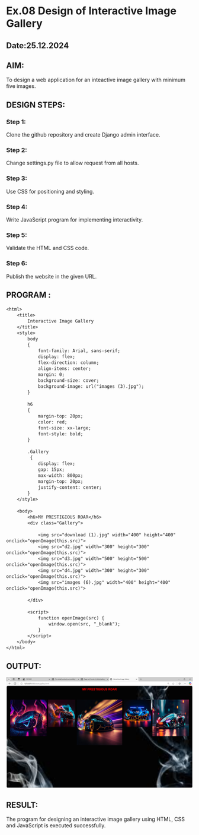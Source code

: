 # Ex.08 Design of Interactive Image Gallery
## Date:25.12.2024

## AIM:
To design a web application for an inteactive image gallery with minimum five images.

## DESIGN STEPS:

### Step 1:
Clone the github repository and create Django admin interface.

### Step 2:
Change settings.py file to allow request from all hosts.

### Step 3:
Use CSS for positioning and styling.

### Step 4:
Write JavaScript program for implementing interactivity.

### Step 5:
Validate the HTML and CSS code.

### Step 6:
Publish the website in the given URL.

## PROGRAM :
```
<html>
    <title>
        Interactive Image Gallery
    </title>
    <style>
        body 
        {
            font-family: Arial, sans-serif;
            display: flex;
            flex-direction: column;
            align-items: center;
            margin: 0;
            background-size: cover;
            background-image: url("images (3).jpg");
        }

        h6 
        {
            margin-top: 20px;
            color: red;
            font-size: xx-large;
            font-style: bold;
        }

        .Gallery
         {
            display: flex;
            gap: 15px;
            max-width: 800px;
            margin-top: 20px;
            justify-content: center;
        }
    </style>

    <body>
        <h6>MY PRESTIGIOUS ROAR</h6>
        <div class="Gallery">

            <img src="download (1).jpg" width="400" height="400" onclick="openImage(this.src)">
            <img src="d2.jpg" width="300" height="300" onclick="openImage(this.src)">
            <img src="d3.jpg" width="500" height="500" onclick="openImage(this.src)">
            <img src="d4.jpg" width="300" height="300" onclick="openImage(this.src)">
            <img src="images (6).jpg" width="400" height="400" onclick="openImage(this.src)">
            
        </div>

        <script>
            function openImage(src) {
                window.open(src, "_blank");
            }
        </script>
    </body>
</html>
```
## OUTPUT:
![alt text](<Screenshot 2024-12-25 050540.png>)

## RESULT:
The program for designing an interactive image gallery using HTML, CSS and JavaScript is executed successfully.
